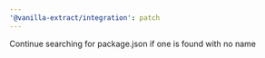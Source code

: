 ```yaml
---
'@vanilla-extract/integration': patch
---
```


Continue searching for package.json if one is found with no name
